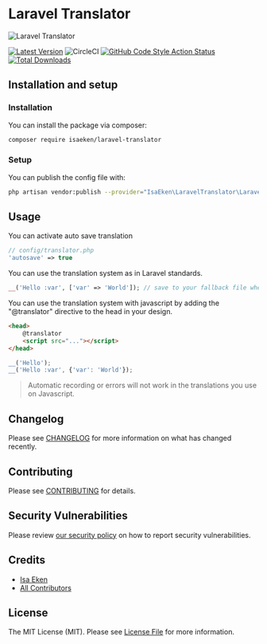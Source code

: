 # Laravel Translator

![Laravel Translator](https://banners.beyondco.de/Laravel%20Translator.png?theme=light&packageManager=composer%20require&packageName=isaeken/laravel-translator&pattern=architect&style=style_1&md=1&showWatermark=1&fontSize=100px&images=https://laravel.com/img/logomark.min.svg)

[![Latest Version](https://img.shields.io/github/v/tag/isaeken/laravel-translator?sort=semver&label=version)](https://packagist.org/packages/isaeken/laravel-translator)
![CircleCI](https://img.shields.io/circleci/build/github/isaeken/laravel-translator)
[![GitHub Code Style Action Status](https://img.shields.io/github/workflow/status/isaeken/laravel-translator/Check%20&%20fix%20styling?label=code%20style)](https://github.com/isaeken/laravel-translator/actions?query=workflow%3A"Check+%26+fix+styling"+branch%3Amain)
[![Total Downloads](https://img.shields.io/packagist/dt/isaeken/laravel-translator.svg?style=flat-square)](https://packagist.org/packages/isaeken/laravel-translator)

## Installation and setup

### Installation

You can install the package via composer:

```bash
composer require isaeken/laravel-translator
```

### Setup

You can publish the config file with:

```bash
php artisan vendor:publish --provider="IsaEken\LaravelTranslator\LaravelTranslatorServiceProvider" --tag="laravel-translator-config"
```

## Usage

You can activate auto save translation

````php
// config/translator.php
'autosave' => true
````

You can use the translation system as in Laravel standards.

````php
__('Hello :var', ['var' => 'World']); // save to your fallback file when auto save enabled.
````

You can use the translation system with javascript by adding the "@translator" directive to the head in your design.

````html
<head>
    @translator
    <script src="..."></script>
</head>
````

````javascript
__('Hello');
__('Hello :var', {'var': 'World'});
````

> Automatic recording or errors will not work in the translations you use on Javascript.

## Changelog

Please see [CHANGELOG](CHANGELOG.md) for more information on what has changed recently.

## Contributing

Please see [CONTRIBUTING](.github/CONTRIBUTING.md) for details.

## Security Vulnerabilities

Please review [our security policy](../../security/policy) on how to report security vulnerabilities.

## Credits

- [Isa Eken](https://github.com/isaeken)
- [All Contributors](../../contributors)

## License

The MIT License (MIT). Please see [License File](LICENSE.md) for more information.
